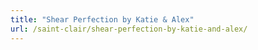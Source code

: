 ```yaml
---
title: "Shear Perfection by Katie & Alex"
url: /saint-clair/shear-perfection-by-katie-and-alex/
---
```

